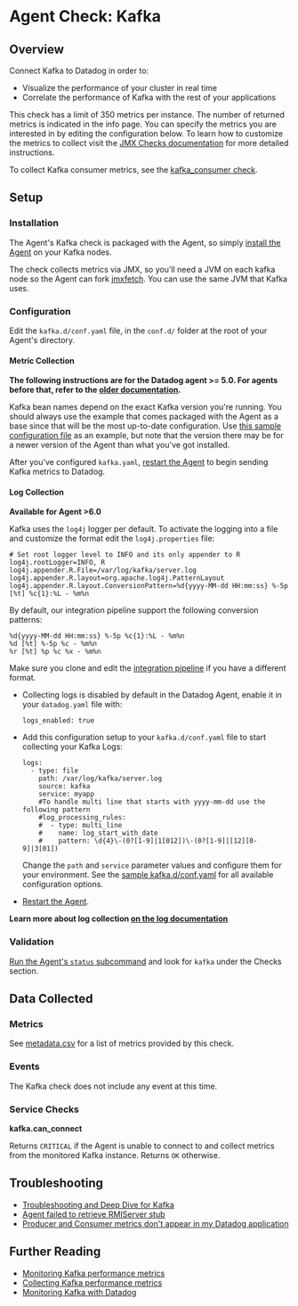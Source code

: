 # Agent Check: Kafka

## Overview

Connect Kafka to Datadog in order to:

* Visualize the performance of your cluster in real time
* Correlate the performance of Kafka with the rest of your applications

This check has a limit of 350 metrics per instance. The number of returned metrics is indicated in the info page. You can specify the metrics you are interested in by editing the configuration below. To learn how to customize the metrics to collect visit the [JMX Checks documentation][13] for more detailed instructions.

To collect Kafka consumer metrics, see the [kafka_consumer check][14].

## Setup
### Installation

The Agent's Kafka check is packaged with the Agent, so simply [install the Agent][15] on your Kafka nodes.

The check collects metrics via JMX, so you'll need a JVM on each kafka node so the Agent can fork [jmxfetch][16]. You can use the same JVM that Kafka uses.

### Configuration

Edit the `kafka.d/conf.yaml` file,  in the `conf.d/` folder at the root of your Agent's directory.

#### Metric Collection

**The following instructions are for the Datadog agent >= 5.0. For agents before that, refer to the [older documentation][17].**

Kafka bean names depend on the exact Kafka version you're running. You should always use the example that comes packaged with the Agent as a base since that will be the most up-to-date configuration. Use [this sample configuration file][18] as an example, but note that the version there may be for a newer version of the Agent than what you've got installed.

After you've configured `kafka.yaml`, [restart the Agent][19] to begin sending Kafka metrics to Datadog.

#### Log Collection

**Available for Agent >6.0**

Kafka uses the `log4j` logger per default. To activate the logging into a file and customize the format edit the `log4j.properties` file:

```
# Set root logger level to INFO and its only appender to R
log4j.rootLogger=INFO, R
log4j.appender.R.File=/var/log/kafka/server.log
log4j.appender.R.layout=org.apache.log4j.PatternLayout
log4j.appender.R.layout.ConversionPattern=%d{yyyy-MM-dd HH:mm:ss} %-5p [%t] %c{1}:%L - %m%n
```

By default, our integration pipeline support the following conversion patterns:

  ```
  %d{yyyy-MM-dd HH:mm:ss} %-5p %c{1}:%L - %m%n
  %d [%t] %-5p %c - %m%n
  %r [%t] %p %c %x - %m%n
  ```

Make sure you clone and edit the [integration pipeline][20] if you have a different format.

* Collecting logs is disabled by default in the Datadog Agent, enable it in your `datadog.yaml` file with:

  ```
  logs_enabled: true
  ```

* Add this configuration setup to your `kafka.d/conf.yaml` file to start collecting your Kafka Logs:

  ```
  logs:
    - type: file
      path: /var/log/kafka/server.log
      source: kafka
      service: myapp
      #To handle multi line that starts with yyyy-mm-dd use the following pattern
      #log_processing_rules:
      #  - type: multi_line
      #    name: log_start_with_date
      #    pattern: \d{4}\-(0?[1-9]|1[012])\-(0?[1-9]|[12][0-9]|3[01])
  ```

  Change the `path` and `service` parameter values and configure them for your environment.
  See the [sample kafka.d/conf.yaml][18] for all available configuration options.

* [Restart the Agent][19]. 

**Learn more about log collection [on the log documentation][21]**

### Validation

[Run the Agent's `status` subcommand][22] and look for `kafka` under the Checks section.

## Data Collected
### Metrics
See [metadata.csv][23] for a list of metrics provided by this check.

### Events
The Kafka check does not include any event at this time.

### Service Checks
**kafka.can_connect**

Returns `CRITICAL` if the Agent is unable to connect to and collect metrics from the monitored Kafka instance.
Returns `OK` otherwise.



## Troubleshooting

* [Troubleshooting and Deep Dive for Kafka][24]
* [Agent failed to retrieve RMIServer stub][25]
* [Producer and Consumer metrics don't appear in my Datadog application][26]

## Further Reading

* [Monitoring Kafka performance metrics][27]
* [Collecting Kafka performance metrics][28]
* [Monitoring Kafka with Datadog][29]


[13]: https://docs.datadoghq.com/integrations/java/
[14]: https://docs.datadoghq.com/integrations/kafka/#agent-check-kafka-consumer
[15]: https://app.datadoghq.com/account/settings#agent
[16]: https://github.com/DataDog/jmxfetch
[17]: https://github.com/DataDog/dd-agent/wiki/Deprecated-instructions-to-install-python-dependencies-for-the-Datadog-Agent
[18]: https://github.com/DataDog/integrations-core/blob/master/kafka/conf.yaml.example
[19]: https://docs.datadoghq.com/agent/faq/agent-commands/#start-stop-restart-the-agent
[20]: https://docs.datadoghq.com/logs/processing/#integration-pipelines
[21]: https://docs.datadoghq.com/logs
[22]: https://docs.datadoghq.com/agent/faq/agent-commands/#agent-status-and-information
[23]: https://github.com/DataDog/integrations-core/blob/master/kafka/metadata.csv
[24]: https://docs.datadoghq.com/integrations/faq/troubleshooting-and-deep-dive-for-kafka
[25]: https://docs.datadoghq.com/integrations/faq/agent-failed-to-retrieve-rmierver-stub
[26]: https://docs.datadoghq.com/integrations/faq/producer-and-consumer-metrics-don-t-appear-in-my-datadog-application
[27]: https://www.datadoghq.com/blog/monitoring-kafka-performance-metrics/
[28]: https://www.datadoghq.com/blog/collecting-kafka-performance-metrics/
[29]: https://www.datadoghq.com/blog/monitor-kafka-with-datadog/
